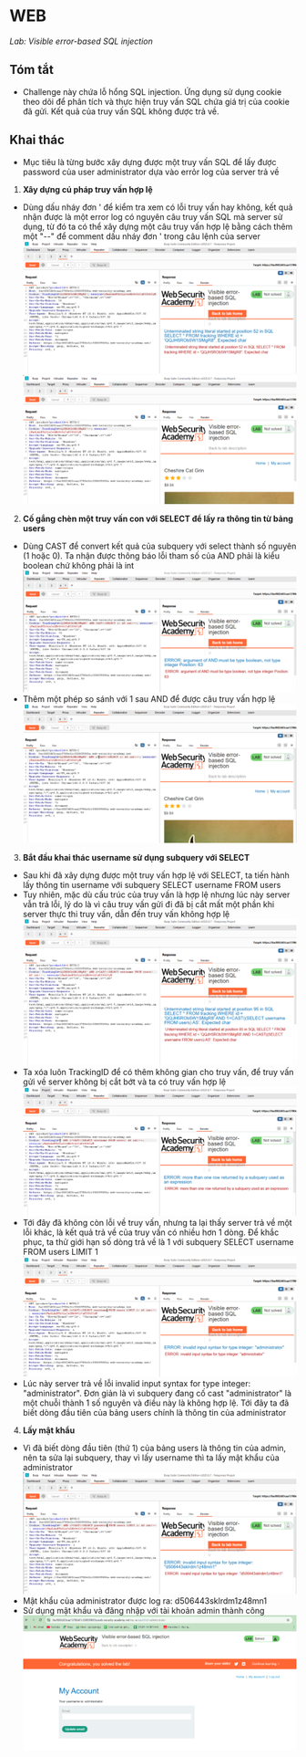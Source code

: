 # WEB
*Lab: Visible error-based SQL injection*
## Tóm tắt
- Challenge này chứa lỗ hổng SQL injection. Ứng dụng sử dụng cookie theo dõi để phân tích và thực hiện truy vấn SQL chứa giá trị của cookie đã gửi. Kết quả của truy vấn SQL không được trả về. 
## Khai thác
- Mục tiêu là từng bước xây dựng được một truy vấn SQL để lấy được password của user administrator dựa vào errỏr log của server trả về
1. **Xây dựng cú pháp truy vấn hợp lệ**
- Dùng dấu nháy đơn ' để kiểm tra xem có lỗi truy vấn hay không, kết quả nhận được là một error log có nguyên câu truy vấn SQL mà server sử dụng, từ đó ta có thể xây dựng một câu truy vấn hợp lệ bằng cách thêm một "--" để comment dấu nháy đơn ' trong câu lệnh của server
![alt text](images/img_1.png)
![alt text](images/img_2.png)
2. **Cố gắng chèn một truy vấn con với SELECT để lấy ra thông tin từ bảng users**
- Dùng CAST để convert kết quả của subquery với select thành số nguyên (1 hoặc 0). Ta nhận được thông báo lỗi tham số của AND phải là kiểu boolean chứ không phải là int
![alt text](images/img_3.png)
- Thêm một phép so sánh với 1 sau AND để được câu truy vấn hợp lệ
![alt text](images/img_4.png)
3. **Bắt đầu khai thác username sử dụng subquery với SELECT**
- Sau khi đã xây dựng được một truy vấn hợp lệ với SELECT, ta tiến hành lấy thông tin username với subquery SELECT username FROM users
- Tuy nhiên, mặc dù cấu trúc của truy vấn là hợp lệ nhưng lúc này server vẫn trả lỗi, lý do là vì câu truy vấn gửi đi đã bị cắt mất một phần khi server thực thi truy vấn, dẫn đến truy vấn không hợp lệ
![alt text](images/img_5.png)
- Ta xóa luôn TrackingID để có thêm không gian cho truy vấn, để truy vấn gửi về server không bị cắt bớt và ta có truy vấn hợp lệ
![alt text](images/img_6.png)
- Tới đây đã không còn lỗi về truy vấn, nhưng ta lại thấy server trả về một lỗi khác, là kết quả trả về của truy vấn có nhiều hơn 1 dòng. Để khắc phục, ta thử giới hạn số dòng trả về là 1 với subquery SELECT username FROM users LIMIT 1
![alt text](images/img_7.png)
- Lúc này server trả về lỗi invalid input syntax for type integer: "administrator". Đơn giản là vì subquery đang cố cast "administrator" là một chuỗi thành 1 số nguyên và điều này là không hợp lệ. Tới đây ta đã biết dòng đầu tiên của bảng users chính là thông tin của administrator
4. **Lấy mật khẩu**
- Vì đã biết dòng đầu tiên (thứ 1) của bảng users là thông tin của admin, nên ta sửa lại subquery, thay vì lấy username thì ta lấy mật khẩu của administrator 
![alt text](images/img_8.png)
- Mật khẩu của administrator được log ra: d506443sklrdm1z48mn1
- Sử dụng mật khẩu và đăng nhập với tài khoản admin thành công
![alt text](images/img_9.png)



